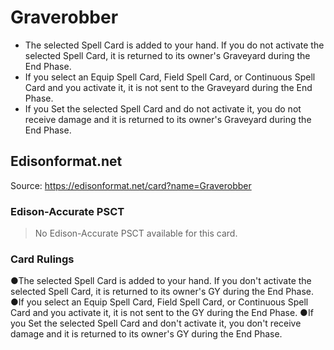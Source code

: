 # Graverobber

*   The selected Spell Card is added to your hand. If you do not activate the selected Spell Card, it is returned to its owner's Graveyard during the End Phase.
*   If you select an Equip Spell Card, Field Spell Card, or Continuous Spell Card and you activate it, it is not sent to the Graveyard during the End Phase.
*   If you Set the selected Spell Card and do not activate it, you do not receive damage and it is returned to its owner's Graveyard during the End Phase.

## Edisonformat.net

Source: https://edisonformat.net/card?name=Graverobber

### Edison-Accurate PSCT

> No Edison-Accurate PSCT available for this card.

### Card Rulings

●The selected Spell Card is added to your hand. If you don't activate the selected Spell Card, it is returned to its owner's GY during the End Phase.
●If you select an Equip Spell Card, Field Spell Card, or Continuous Spell Card and you activate it, it is not sent to the GY during the End Phase.
●If you Set the selected Spell Card and don't activate it, you don't receive damage and it is returned to its owner's GY during the End Phase.
            